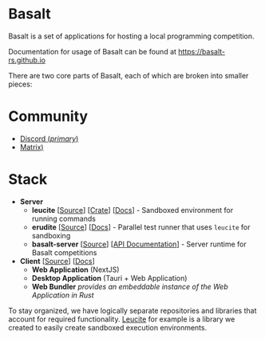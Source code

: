 # Basalt

Basalt is a set of applications for hosting a local programming competition.

Documentation for usage of Basalt can be found at <https://basalt-rs.github.io>

There are two core parts of Basalt, each of which are broken into smaller
pieces:

# Community

* [Discord (_primary_)](https://discord.gg/jTGXMPgp6J)
* [Matrix)](https://matrix.to/#/#basalt-rs:matrix.org)

# Stack

- **Server**
    - **leucite** [[Source](https://github.com/basalt-rs/leucite)] [[Crate](https://crates.io/crates/leucite)] [[Docs](https://docs.rs/leucite)] - Sandboxed environment for running commands
    - **erudite** [[Source](https://github.com/basalt-rs/erudite)] [[Docs](https://basalt-rs.github.io/erudite/)] - Parallel test runner that uses `leucite` for sandboxing
    - **basalt-server** [[Source](https://github.com/basalt-rs/basalt-server)] [[API Documentation](https://basalt-rs.github.io/basalt-server/)] - Server runtime for Basalt competitions 
- **Client** [[Source](https://github.com/basalt-rs/basalt)] [[Docs](https://github.com/basalt-rs/basalt/wiki)]
    - **Web Application** (NextJS)
    - **Desktop Application** (Tauri + Web Application)
    - **Web Bundler** *provides an embeddable instance of the Web Application in Rust*

To stay organized, we have logically separate repositories and libraries that account for required functionality.
[Leucite](https://crates.io/crates/leucite) for example is a library we created to easily create sandboxed execution
environments.
